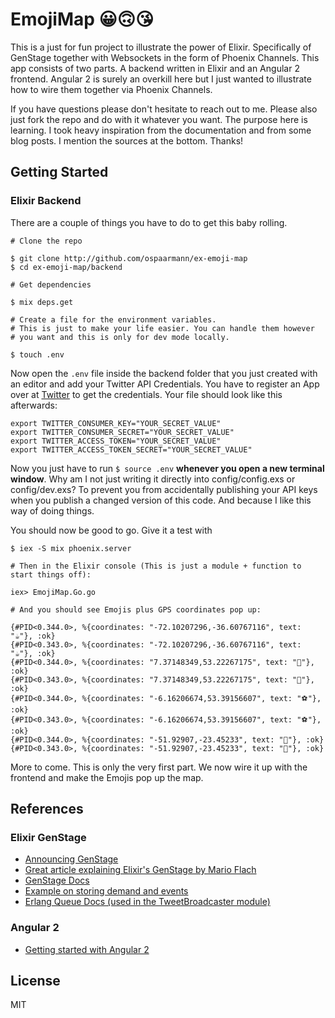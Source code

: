 # EmojiMap 😀🙃😘

This is a just for fun project to illustrate the power of Elixir. Specifically of GenStage together with Websockets in the form of Phoenix Channels. This app consists of two parts. A backend written in Elixir and an Angular 2 frontend. Angular 2 is surely an overkill here but I just wanted to illustrate how to wire them together via Phoenix Channels.

If you have questions please don't hesitate to reach out to me. Please also just fork the repo and do with it whatever you want. The purpose here is learning. I took heavy inspiration from the documentation and from some blog posts. I mention the sources at the bottom. Thanks!

## Getting Started
### Elixir Backend
There are a couple of things you have to do to get this baby rolling.

```shell
# Clone the repo

$ git clone http://github.com/ospaarmann/ex-emoji-map
$ cd ex-emoji-map/backend

# Get dependencies

$ mix deps.get

# Create a file for the environment variables.
# This is just to make your life easier. You can handle them however
# you want and this is only for dev mode locally.

$ touch .env
```

Now open the `.env` file inside the backend folder that you just created with an editor and add your Twitter API Credentials. You have to register an App over at [Twitter](https://apps.twitter.com/) to get the credentials. Your file should look like this afterwards:

```shellshell
export TWITTER_CONSUMER_KEY="YOUR_SECRET_VALUE"
export TWITTER_CONSUMER_SECRET="YOUR_SECRET_VALUE"
export TWITTER_ACCESS_TOKEN="YOUR_SECRET_VALUE"
export TWITTER_ACCESS_TOKEN_SECRET="YOUR_SECRET_VALUE"
```

Now you just have to run `$ source .env` **whenever you open a new terminal window**. Why am I not just writing it directly into config/config.exs or config/dev.exs? To prevent you from accidentally publishing your API keys when you publish a changed version of this code. And because I like this way of doing things.

You should now be good to go. Give it a test with

```shell
$ iex -S mix phoenix.server

# Then in the Elixir console (This is just a module + function to start things off):

iex> EmojiMap.Go.go

# And you should see Emojis plus GPS coordinates pop up:

{#PID<0.344.0>, %{coordinates: "-72.10207296,-36.60767116", text: "☕"}, :ok}
{#PID<0.343.0>, %{coordinates: "-72.10207296,-36.60767116", text: "☕"}, :ok}
{#PID<0.344.0>, %{coordinates: "7.37148349,53.22267175", text: "💖"}, :ok}
{#PID<0.343.0>, %{coordinates: "7.37148349,53.22267175", text: "💖"}, :ok}
{#PID<0.344.0>, %{coordinates: "-6.16206674,53.39156607", text: "⚽"}, :ok}
{#PID<0.343.0>, %{coordinates: "-6.16206674,53.39156607", text: "⚽"}, :ok}
{#PID<0.344.0>, %{coordinates: "-51.92907,-23.45233", text: "💄"}, :ok}
{#PID<0.343.0>, %{coordinates: "-51.92907,-23.45233", text: "💄"}, :ok}
```

More to come. This is only the very first part. We now wire it up with the frontend and make the Emojis pop up the map.

## References
### Elixir GenStage
  * [Announcing GenStage](elixir-lang.org/blog/2016/07/14/announcing-genstage/)
  * [Great article explaining Elixir's GenStage by Mario Flach](https://almightycouch.org/blog/reactive-tweets-elixir-genstage/)
  * [GenStage Docs](https://hexdocs.pm/gen_stage/GenStage.html)
  * [Example on storing demand and events](https://github.com/elixir-lang/gen_stage/blob/master/examples/gen_event.exs#L4)
  * [Erlang Queue Docs (used in the TweetBroadcaster module)](http://erlang.org/doc/man/queue.html)

### Angular 2
  * [Getting started with Angular 2](https://angular.io/docs/js/latest/quickstart.html)


## License
MIT

